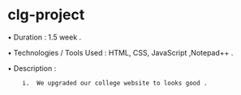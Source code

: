 # clg-project
•	Duration : 1.5 week .

•	Technologies / Tools Used : HTML, CSS, JavaScript ,Notepad++ .

•	Description : 

		i.	We upgraded our college website to looks good . 

